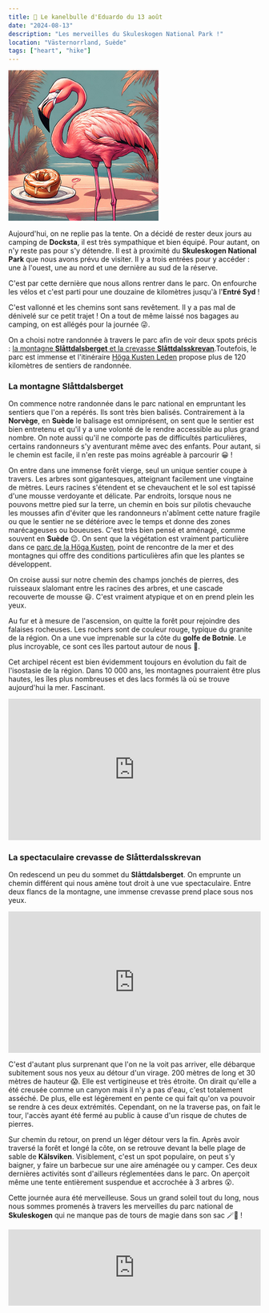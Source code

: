 ```yaml
---
title: 🥮 Le kanelbulle d'Eduardo du 13 août
date: "2024-08-13"
description: "Les merveilles du Skuleskogen National Park !"
location: "Västernorrland, Suède"
tags: ["heart", "hike"]
---
```


![Kanelbullar d'Eduardo](../kanelbullar_eduardo.png)

Aujourd'hui, on ne replie pas la tente. On a décidé de rester deux jours au camping de **Docksta**, il est très sympathique et bien équipé. Pour autant, on n'y reste pas pour s'y détendre. Il est à proximité du **Skuleskogen National Park** que nous avons prévu de visiter. Il y a trois entrées pour y accéder : une à l'ouest, une au nord et une dernière au sud de la réserve.

C'est par cette dernière que nous allons rentrer dans le parc. On enfourche les vélos et c'est parti pour une douzaine de kilomètres jusqu'à l'**Entré Syd** !

C'est vallonné et les chemins sont sans revêtement. Il y a pas mal de dénivelé sur ce petit trajet ! On a tout de même laissé nos bagages au camping, on est allégés pour la journée 😜.

On a choisi notre randonnée à travers le parc afin de voir deux spots précis : [la montagne **Slåttdalsberget** et la crevasse  **Slåttdalsskrevan**](https://www.sverigesnationalparker.se/en/choose-park---list/skuleskogen-national-park/experience/slattdalsberget-from-the-south-entrance/).Toutefois, le parc est immense et l'itinéraire  [Höga Kusten Leden](https://www.swedishtouristassociation.com/trails/hoga-kustenleden/) propose plus de 120 kilomètres de sentiers de randonnée.

### La montagne Slåttdalsberget

On commence notre randonnée dans le parc national en empruntant les sentiers que l'on a repérés. Ils sont très bien balisés. Contrairement à la **Norvège**, en **Suède** le balisage est omniprésent, on sent que le sentier est bien entretenu et qu'il y a une volonté de le rendre accessible au plus grand nombre. On note aussi qu'il ne comporte pas de difficultés particulières, certains randonneurs s'y aventurant même avec des enfants. Pour autant, si le chemin est facile, il n'en reste pas moins agréable à parcourir 😀 !

On entre dans une immense forêt vierge, seul un unique sentier coupe à travers. Les arbres sont gigantesques, atteignant facilement une vingtaine de mètres. Leurs racines s'étendent et se chevauchent et le sol est tapissé d'une mousse verdoyante et délicate. Par endroits, lorsque nous ne pouvons mettre pied sur la terre, un chemin en bois sur pilotis chevauche les mousses afin d'éviter que les randonneurs n'abîment cette nature fragile ou que le sentier ne se détériore avec le temps et donne des zones marécageuses ou boueuses. C'est très bien pensé et aménagé, comme souvent en **Suède** 😉. On sent que la végétation est vraiment particulière dans ce [parc de la Höga Kusten](https://www.hogakusten.com/en/experiences/nature-outdoor/skuleskogen-national-park), point de rencontre de la mer et des montagnes qui offre des conditions particulières afin que les plantes se développent. 

On croise aussi sur notre chemin des champs jonchés de pierres, des ruisseaux slalomant entre les racines des arbres, et une cascade recouverte de mousse 😃. C'est vraiment atypique et on en prend plein les yeux.

Au fur et à mesure de l'ascension, on quitte la forêt pour rejoindre des falaises rocheuses. Les rochers sont de couleur rouge, typique du granite de la région. On a une vue imprenable sur la côte du **golfe de Botnie**. Le plus incroyable, ce sont ces îles partout autour de nous 🤩.

Cet archipel récent est bien évidemment toujours en évolution du fait de l'isostasie de la région. Dans 10 000 ans, les montagnes pourraient être plus hautes, les îles plus nombreuses et des lacs formés là où se trouve aujourd'hui la mer. Fascinant.

<div style="width: 100%; height: 0; position: relative; padding-bottom: 56%;"><iframe src="https://giphy.com/embed/3o7aTLaGeNVlnREdfW" style="top: 0; left: 0; width: 100%; height: 100%; position: absolute; border: 0;" allowfullscreen scrolling="no" allow="encrypted-media;" class="giphy-embed"></iframe></div>

### La spectaculaire crevasse de Slåtterdalsskrevan

On redescend un peu du sommet du **Slåttdalsberget**. On emprunte un chemin différent qui nous amène tout droit à une vue spectaculaire. Entre deux flancs de la montagne, une immense crevasse prend place sous nos yeux.

<div style="width: 100%; height: 0; position: relative; padding-bottom: 56%;"><iframe src="https://giphy.com/embed/eLjJLCROPVaIOOpWaK" style="top: 0; left: 0; width: 100%; height: 100%; position: absolute; border: 0;" allowfullscreen scrolling="no" allow="encrypted-media;" class="giphy-embed"></iframe></div>
 
C'est d'autant plus surprenant que l'on ne la voit pas arriver, elle débarque subitement sous nos yeux au détour d'un virage. 200 mètres de long et 30 mètres de hauteur 😱. Elle est vertigineuse et très étroite. On dirait qu'elle a été creusée comme un canyon mais il n'y a pas d'eau, c'est totalement asséché. De plus, elle est légèrement en pente ce qui fait qu'on va pouvoir se rendre à ces deux extrémités. Cependant, on ne la traverse pas, on fait le tour, l'accès ayant été fermé au public à cause d'un risque de chutes de pierres.

Sur chemin du retour, on prend un léger détour vers la fin. Après avoir traversé la forêt et longé la côte, on se retrouve devant la belle plage de sable de **Kälsviken**. Visiblement, c'est un spot populaire, on peut s'y baigner, y faire un barbecue sur une aire aménagée ou y camper. Ces deux dernières activités sont d'ailleurs réglementées dans le parc. On aperçoit même une tente entièrement suspendue et accrochée à 3 arbres 😮.

Cette journée aura été merveilleuse. Sous un grand soleil tout du long, nous nous sommes promenés à travers les merveilles du parc national de **Skuleskogen** qui ne manque pas de tours de magie dans son sac 🪄🤩 !

<div style="left: 0; width: 100%; height: 152px; position: relative;"><iframe src="https://open.spotify.com/embed/track/44aTAUBF0g6sMkMNE8I5kd?utm_source=oembed" style="top: 0; left: 0; width: 100%; height: 100%; position: absolute; border: 0;" allowfullscreen allow="clipboard-write; encrypted-media; fullscreen; picture-in-picture;"></iframe></div>

